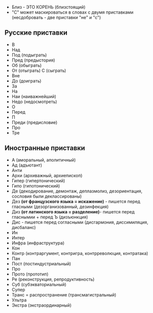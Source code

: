 - Близ - ЭТО КОРЕНЬ (близстоящий)
- "С" может маскироваться в словах с двумя приставками (несдобровать - две приставки "не" и "с")
## Русские приставки
- В
- Над
- Под (подыграть)
- Пред (предыстория)
- Об (обыграть)
- От (отыграть)
  С (сыграть)
- Вне 
- До (доиграть)
- За
- На
- Наи (наиважнейший)
- Недо (недосмотреть)
- О
- Перед
- П
- Преди (предисловие)
- Про
- Тре
## Иностранные приставки
- А (аморальный, аполитичный)
- Ад (адъютант)
- Анти
- Архи (архиважный, архиепископ)
- Гипер (гипертонический)
- Гипо (гипотонический)
- Де (декодирование, демонтаж, деплазмолиз, дезориентация, сословия были деклассированы)
- Дез **(от французского языка = искажение)** - пишется перед гласными (дезорганизованный, дезинфекция)
- Диз **(от латинского языка = разделение)**- пишется перед гласнымии + перед Ъ (дизъюнкция)
- Дис - пишется перед согласными (дисгармония, диссимиляция, дисбаланс)
- Ин
- Интер
- Инфра (инфраструктура)
- Кон
- Контр (контраргумент, контригра, контрреволюция, контратака)
- Пан
- Пост (постиндустриальный)
- Про
- Прото (прототип)
- Ре (реконструкция, репродуктивность) 
- Суб (субэкваториальный)
- Супер
- Транс = распространение (трансмагистральный)
- Ультра
- Экстра (экстраординарный)